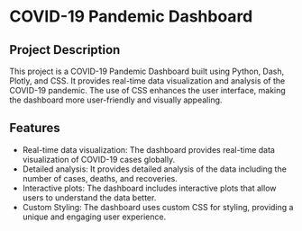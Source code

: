 # COVID-19 Pandemic Dashboard

## Project Description
This project is a COVID-19 Pandemic Dashboard built using Python, Dash, Plotly, and CSS. It provides real-time data visualization and analysis of the COVID-19 pandemic. The use of CSS enhances the user interface, making the dashboard more user-friendly and visually appealing.

## Features
- Real-time data visualization: The dashboard provides real-time data visualization of COVID-19 cases globally.
- Detailed analysis: It provides detailed analysis of the data including the number of cases, deaths, and recoveries.
- Interactive plots: The dashboard includes interactive plots that allow users to understand the data better.
- Custom Styling: The dashboard uses custom CSS for styling, providing a unique and engaging user experience.
